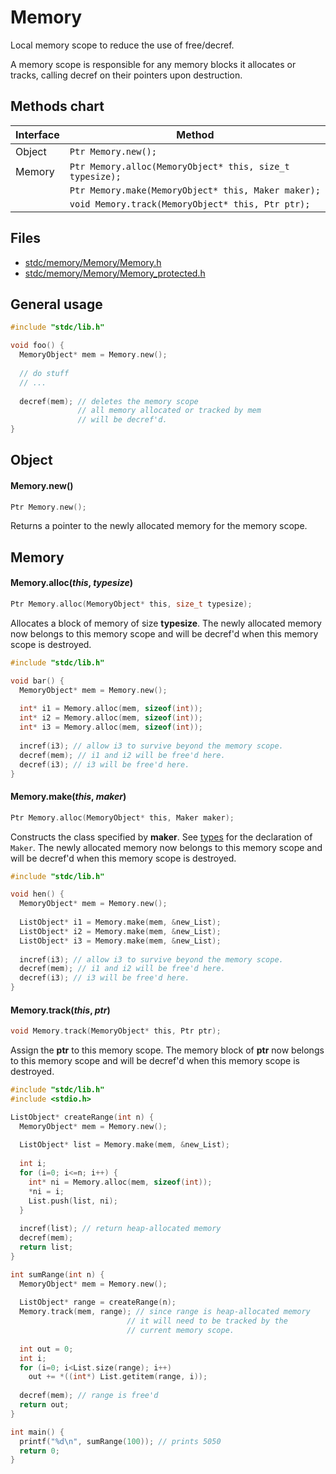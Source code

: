 # Memory

Local memory scope to reduce the use of free/decref. 

A memory scope is responsible for any memory blocks it allocates or tracks, 
calling decref on their pointers upon destruction.

## Methods chart
| Interface | Method |
|-----------|--------|
| Object | ```Ptr Memory.new();``` |
| Memory | ```Ptr Memory.alloc(MemoryObject* this, size_t typesize);``` |
|        | ```Ptr Memory.make(MemoryObject* this, Maker maker);``` |
|        | ```void Memory.track(MemoryObject* this, Ptr ptr);``` |

## Files
 * [stdc/memory/Memory/Memory.h](../stdc/memory/Memory/Memory.h)
 * [stdc/memory/Memory/Memory_protected.h](../stdc/memory/Memory/Memory_protected.h)

## General usage
```c
#include "stdc/lib.h"

void foo() {
  MemoryObject* mem = Memory.new();
  
  // do stuff
  // ...
  
  decref(mem); // deletes the memory scope
               // all memory allocated or tracked by mem
               // will be decref'd.
}
```
## Object
#### Memory.new()
```c
Ptr Memory.new();
```
Returns a pointer to the newly allocated memory for the memory scope.

## Memory
#### Memory.alloc(_this_, _typesize_)
```c
Ptr Memory.alloc(MemoryObject* this, size_t typesize);
```
Allocates a block of memory of size **typesize**. 
The newly allocated memory now belongs to this memory scope
and will be decref'd when this memory scope is destroyed.

```c
#include "stdc/lib.h"

void bar() {
  MemoryObject* mem = Memory.new();
  
  int* i1 = Memory.alloc(mem, sizeof(int));
  int* i2 = Memory.alloc(mem, sizeof(int));
  int* i3 = Memory.alloc(mem, sizeof(int));
  
  incref(i3); // allow i3 to survive beyond the memory scope.
  decref(mem); // i1 and i2 will be free'd here.
  decref(i3); // i3 will be free'd here.
}
```

#### Memory.make(_this_, _maker_)
```c
Ptr Memory.alloc(MemoryObject* this, Maker maker);
```
Constructs the class specified by **maker**.
See [types](../stdc/util/types.h) for the declaration of ```Maker```.
The newly allocated memory now belongs to this memory scope
and will be decref'd when this memory scope is destroyed.
```c
#include "stdc/lib.h"

void hen() {
  MemoryObject* mem = Memory.new();
  
  ListObject* i1 = Memory.make(mem, &new_List);
  ListObject* i2 = Memory.make(mem, &new_List);
  ListObject* i3 = Memory.make(mem, &new_List);
  
  incref(i3); // allow i3 to survive beyond the memory scope.
  decref(mem); // i1 and i2 will be free'd here.
  decref(i3); // i3 will be free'd here.
}
```

#### Memory.track(_this_, _ptr_)
```c
void Memory.track(MemoryObject* this, Ptr ptr);
```
Assign the **ptr** to this memory scope.
The memory block of **ptr** now belongs to this memory scope
and will be decref'd when this memory scope is destroyed.
```c
#include "stdc/lib.h"
#include <stdio.h>

ListObject* createRange(int n) {
  MemoryObject* mem = Memory.new();
  
  ListObject* list = Memory.make(mem, &new_List);
  
  int i;
  for (i=0; i<=n; i++) {
    int* ni = Memory.alloc(mem, sizeof(int));
    *ni = i;
    List.push(list, ni);
  }
  
  incref(list); // return heap-allocated memory
  decref(mem);
  return list;
}

int sumRange(int n) {
  MemoryObject* mem = Memory.new();
  
  ListObject* range = createRange(n);
  Memory.track(mem, range); // since range is heap-allocated memory
                          // it will need to be tracked by the
                          // current memory scope.
  
  int out = 0;
  int i;
  for (i=0; i<List.size(range); i++)
    out += *((int*) List.getitem(range, i));
  
  decref(mem); // range is free'd
  return out;
}

int main() {
  printf("%d\n", sumRange(100)); // prints 5050
  return 0;
}
```
